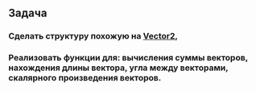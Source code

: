 ## Задача

### Сделать структуру похожую на [Vector2](https://docs.microsoft.com/ru-ru/dotnet/api/system.numerics.vector2),
### Реализовать функции для: вычисления суммы векторов, нахождения длины вектора, угла между векторами, скалярного произведения векторов.

<br />
